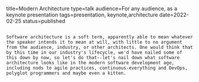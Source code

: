 title=Modern Architecture
type=talk
audience=For any audience, as a keynote presentation
tags=presentation, keynote,architecture
date=2022-02-25
status=published
~~~~~~

Software architecture is a soft term, apparently able to mean whatever the speaker intends it to mean at will, with little to no argument from the audience, industry, or other architects. One would think that by this time in our industry's lifecycle, we'd have nailed some of this down by now, so let's do that--let's nail down what software architecture looks like in the modern software development age, including nods to agile practices, continuous-everything and DevOps, polyglot programmers and maybe even a kitten.
    
